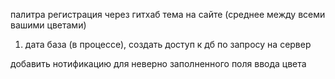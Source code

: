 палитра
регистрация через гитхаб
тема на сайте (среднее между всеми вашими цветами)
1. дата база (в процессе), создать доступ к дб по запросу на сервер


добавить нотификацию для неверно заполненного поля ввода цвета